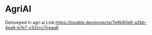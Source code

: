 # AgriAI
Deloveped in agri ai Link:https://lovable.dev/projects/7e9b90e6-a2bb-4ea6-b7e7-c52ccc7ceaa6
